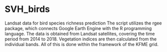 # SVH_birds
Landsat data for bird species richness prediction
The script utilizes the rgee package, which connects Google Earth Engine with the R programming language. The data is obtained from Landsat satellites, covering the time period from 2014 to 2018. Vegetation indices are then calculated from the individual bands. All of this is done within the framework of the KFME grid.
